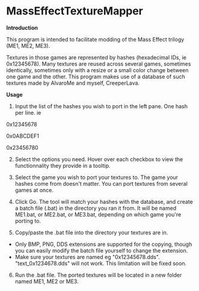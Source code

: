 # MassEffectTextureMapper

**Introduction**

This program is intended to facilitate modding of the Mass Effect trilogy (ME1, ME2, ME3).

Textures in those games are represented by hashes (hexadecimal IDs, ie 0x12345678). Many textures are reused across several games, sometimes identically, sometimes only with a resize or a small color change between one game and the other. This program makes use of a database of such textures made by AlvaroMe and myself, CreeperLava.

**Usage**

1. Input the list of the hashes you wish to port in the left pane. One hash per line. ie

0x12345678

0x0ABCDEF1

0x23456780

2. Select the options you need. Hover over each checkbox to view the functionnality they provide in a tooltip.

3. Select the game you wish to port your textures to. The game your hashes come from doesn't matter. You can port textures from several games at once.

3. Click Go. The tool will match your hashes with the database, and create a batch file (.bat) in the directory you ran it from. It will be named ME1.bat, or ME2.bat, or ME3.bat, depending on which game you're porting to.

4. Copy/paste the .bat file into the directory your textures are in.
- Only BMP, PNG, DDS extensions are supported for the copying, though you can easily modify the batch file yourself to change the extension.
- Make sure your textures are named eg "0x12345678.dds". "text\_0x1234678.dds" will not work. This limitation will be fixed soon.

6. Run the .bat file. The ported textures will be located in a new folder named ME1, ME2 or ME3.
